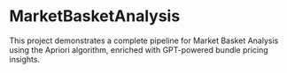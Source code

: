 # MarketBasketAnalysis
This project demonstrates a complete pipeline for Market Basket Analysis using the Apriori algorithm, enriched with GPT-powered bundle pricing insights.
